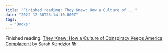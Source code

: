 ```yaml
---
title: "Finished reading: They Knew: How a Culture of ..."
date: "2022-12-30T23:14:10.000Z"
tags: 
  - "Books"
---
```


Finished reading: [They Knew: How a Culture of Conspiracy Keeps America Complacent](https://micro.blog/books/9781250210722) by Sarah Kendzior 📚
